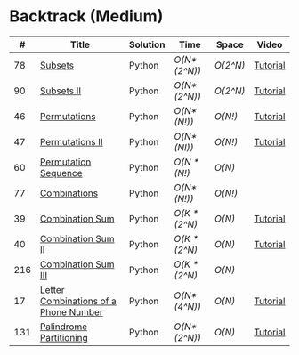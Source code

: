 # Backtrack \(Medium\)

| \# | Title | Solution | Time | Space | Video |
| --- | --- | --- | --- | --- | --- |
| 78 | [Subsets](https://leetcode.com/problems/subsets/#/description) | Python | _O\(N\*\(2^N\)\)_ | _O\(2^N\)_ | [Tutorial](https://youtu.be/Az3PfUep7gk) |
| 90 | [Subsets II](https://leetcode.com/problems/subsets-ii/#/description) | Python | _O\(N\*\(2^N\)\)_ | _O\(2^N\)_ | [Tutorial](https://youtu.be/Az3PfUep7gk) |
| 46 | [Permutations](https://leetcode.com/problems/permutations/#/description) | Python | _O\(N\*\(N!\)\)_ | _O\(N!\)_ | [Tutorial](https://www.youtube.com/watch?v=oCGMwvKUQ_I&feature=youtu.be) |
| 47 | [Permutations II](https://leetcode.com/problems/permutations/#/description) | Python | _O\(N\*\(N!\)\)_ | _O\(N!\)_ | [Tutorial](https://youtu.be/imLl2s9Ujis) |
| 60 | [Permutation Sequence](https://leetcode.com/problems/permutation-sequence/#/description) | Python | _O\(N \* \(N!\)_ | _O\(N\)_ |  |
| 77 | [Combinations](https://leetcode.com/problems/combinations/#/description) | Python | _O\(N\*\(N!\)\)_ | _O\(N!\)_ |  |
| 39 | [Combination Sum](https://leetcode.com/problems/combination-sum/#/description) | Python | _O\(K \* \(2^N\)_ | _O\(N\)_ | [Tutorial](https://youtu.be/HdS5dOaz-mk) |
| 40 | [Combination Sum II](https://leetcode.com/problems/combination-sum-ii/#/solutions) | Python | _O\(K \* \(2^N\)_ | _O\(N\)_ | [Tutorial](https://youtu.be/HdS5dOaz-mk) |
| 216 | [Combination Sum III](https://leetcode.com/problems/combination-sum-iii/#/description) | Python | _O\(K \* \(2^N\)_ | _O\(N\)_ |  |
| 17 | [Letter Combinations of a Phone Number](https://leetcode.com/problems/letter-combinations-of-a-phone-number/description/) | Python | _O\(N\*\(4^N\)\)_ | _O\(N\)_ | [Tutorial](https://www.youtube.com/watch?v=7KZWLM9QtRA) |
| 131 | [Palindrome Partitioning](https://leetcode.com/problems/palindrome-partitioning/description/) | Python | _O\(N\*\(2^N\)\)_ | _O\(N\)_ | [Tutorial](https://youtu.be/UFdSC_ml4TQ) |

